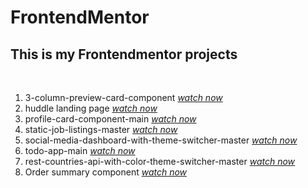 # FrontendMentor

<h2>This is my Frontendmentor projects</h2>
<br/>
<ol>
    <li>
    3-column-preview-card-component
    <a href="https://fem-3-column-preview-card-component.netlify.app/">
        <em>watch now</em>
    </a>
    </li>
    <li>
    huddle landing page
    <a href="https://huddle-landing-page-103.netlify.app/">
        <em>watch now</em>
    </a>
    </li>
    <li>
    profile-card-component-main
    <a
        href="https://frontend-mentor-profile-card-component-main.vercel.app/"
    >
        <em>watch now</em>
    </a>
    </li>
    <li>
    static-job-listings-master
    <a href="https://fem-static-job-listings-master.netlify.app/">
        <em>watch now</em>
    </a>
    </li> 
    <li>
    social-media-dashboard-with-theme-switcher-master
    <a href="https://fem-social-media-dashboard.netlify.app/">
        <em>watch now</em>
    </a>
    </li>
    <li>
    todo-app-main
    <a href="https://fem-todo-app-main.netlify.app/">
        <em>watch now</em>
    </a>
    </li>
    <li>
    rest-countries-api-with-color-theme-switcher-master
    <a href="https://rest-countries-api-with-color-theme-switcher-master-103.netlify.app/">
        <em>watch now</em>
    </a>
    </li>
     <li>
    Order summary component
    <a href="https://fem-order-summary-component.netlify.app/">
        <em>watch now</em>
    </a>
    </li>
</ol>
